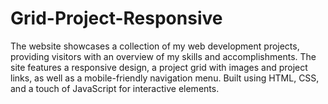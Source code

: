 # Grid-Project-Responsive
The website showcases a collection of my web development projects, providing visitors with an overview of my skills and accomplishments. The site features a responsive design, a project grid with images and project links, as well as a mobile-friendly navigation menu. Built using HTML, CSS, and a touch of JavaScript for interactive elements.
